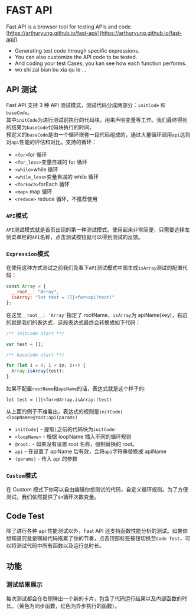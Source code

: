 # FAST API

Fast API is a browser tool for testing APIs and code. [https://arthuryung.github.io/fast-api/](https://arthuryung.github.io/fast-api/)

- Generating test code through specific expressions.
- You can also customize the API code to be tested.
- And coding your test Cases, you kan see how each function performs.
- wo shi zai bian bu xia qu le ...

## API 测试

Fast API 支持 3 种 API 测试模式，测试代码分成两部分：`initCode` 和 `baseCode`。<br>
其中`initCode`为进行测试前执行的代码块，用来声明变量等工作。我们最终得到的结果为`baseCode`代码块执行的时间。<br>
预定义的`baseCode`是由一个循环嵌套一段代码组成的，通过大量循环调用`api`达到对`api`性能的评估和对比。支持的循环：

- `<for>`for 循环
- `<for_less>`变量自减的 for 循环
- `<while>`while 循环
- `<while_less>`变量自减的 while 循环
- `<forEach>`forEach 循环
- `<map>` map 循环
- `<reduce>` reduce 循环，不推荐使用

### `API`模式

`API`测试模式就是首页出现的第一种测试模式。使用起来非常简便，只需要选择左侧菜单栏的`API`名称，点击测试按钮就可以得到测试的反馈。

### `Expression`模式

在使用这种方式测试之前我们先看下`API`测试模式中国生成`isArray`测试的配置代码：

```js
const Array = {
  __root__: "Array",
  isArray: "let test = []|<for>api(test)"
};
```

在这里`__root__: 'Array'`指定了 rootName，`isArray`为 apiName(key)，右边的就是我们的表达式，这段表达式最终会转换成如下代码：

```js
/** initCode Start **/

var test = [];

/** baseCode start **/

for (let i = 0; i < $n; i++) {
  Array.isArray(test);
}
```

如果不配置`rootName`和`apiName`的话，表达式就是这个样子的:

```base
let test = []|<for>@Array.isArray:(test)
```

从上面的例子不难看出，表达式的规则是`initCode|<loopName>@root:api(params)`

- `initCode|` - 提取`|`之前的代码块为`initCode`:
- `<loopName>` - 根据 loopName 插入不同的循环规则
- `@root:` - 如果没有设置 root 名称，强制替换的 root。
- `api` - 在设置了 apiName 后有效，会将`api`字符串替换成 apiName
- `(params)` - 传入 api 的参数

### `Custom`模式

在 Custom 模式下你可以自由编辑你想测试的代码，自定义循环规则。为了方便测试，我们依然提供了`$n`循环次数变量。

## Code Test

除了进行各种 api 性能测试以外，Fast API 还支持函数性能分析的测试。如果你想知道究竟是哪段代码拖累了你的节奏，点击顶部标签按钮切换至`Code Test`，可以将测试代码中所有函数以及运行总时长。

## 功能
### 测试结果展示
每次测试都会在右侧弹出一个新的卡片，包含了代码运行结果以及内部函数的时长。（黄色为同步函数，红色为异步执行的函数）。

